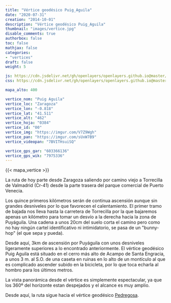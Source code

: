 ```yaml
---
title: "Vértice geodésico Puig_Aguila"
date: "2020-07-31"
creation: "2014-10-01"
description: "Vértice geodésico Puig_Aguila"
thumbnail: "images/vertice.jpg"
disable_comments: true
authorbox: false
toc: false
mathjax: false
categories:
- "vertices"
draft: false
weight: 5

js: https://cdn.jsdelivr.net/gh/openlayers/openlayers.github.io@master/en/v6.3.1/build/ol.js
css: https://cdn.jsdelivr.net/gh/openlayers/openlayers.github.io@master/en/v6.3.1/css/ol.css

mapa_alto: 400

vertice_nom: "Puig Aguila"
vertice_loc: "Zaragoza"
vertice_lon: "-0.818"
vertice_lat: "41.511"
vertice_alt: "462"
vertice_hoja: "0384"
vertice_id: "00"
vertice_img: "https://imgur.com/V7Z9Wgh"
vertice_pan: "https://imgur.com/sUxW7B9"
vertice_videopan: "7BVITHsuiSQ"

vertice_gps_gar: "603366136"
vertice_gps_wik: "7975336"
---
```

{{< mapa_vertice >}}

La ruta de hoy parte desde Zaragoza saliendo por camino viejo a Torrecilla de Valmadrid (Cr-41) desde la parte trasera del parque comercial de Puerto Venecia.

Los quince primeros kilómetros serán de continua ascensión aunque sin grandes desniveles por lo que favorecen el calentamiento. El primer tramo de bajada nos lleva hasta la carretera de Torrecilla por la que bajaremos apenas un kilómetro para tomar un desvío a la derecha hacia la zona de Puyáguila. Una cadena a unos 20cm del suelo corta el camino pero como no hay ningún cartel identificativo ni intimidatorio, se pasa de un "bunny-hop" (el que sepa y pueda).

Desde aquí, 3km de ascensión por Puyáguila con unos desniveles ligeramente superiores a lo encontrado anteriormente. El vértice geodésico Puig Aguila está situado en el cerro más alto de Acampo de Santa Engracia, a unos 3 m. al S.O. de una caseta en ruinas en lo alto de un montículo al que es complicado ascender subido en la bicicleta, por lo que toca echarla al hombro para los últimos metros.

La vista panorámica desde el vértice es simplemente espectacular, ya que los 360º del horizonte estan despejados y el alcance es muy amplio.

Desde aquí, la ruta sigue hacia el vértice geodésico [Pedregosa]({{<relref"pedregosa.md">}}).
